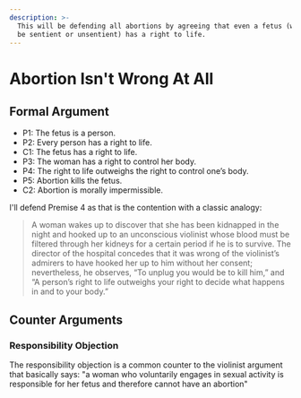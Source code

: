 ```yaml
---
description: >-
  This will be defending all abortions by agreeing that even a fetus (whether it
  be sentient or unsentient) has a right to life.
---
```


# Abortion Isn't Wrong At All

## Formal Argument

* P1: The fetus is a person.&#x20;
* P2: Every person has a right to life.&#x20;
* C1: The fetus has a right to life.&#x20;
* P3: The woman has a right to control her body.&#x20;
* P4: The right to life outweighs the right to control one’s body.&#x20;
* P5: Abortion kills the fetus.&#x20;
* C2: Abortion is morally impermissible.

I'll defend Premise 4 as that is the contention with a classic analogy:

> A woman wakes up to discover that she has been kidnapped in the night and hooked up to an unconscious violinist whose blood must be filtered through her kidneys for a certain period if he is to survive. The director of the hospital concedes that it was wrong of the violinist’s admirers to have hooked her up to him without her consent; nevertheless, he observes, “To unplug you would be to kill him,” and “A person’s right to life outweighs your right to decide what happens in and to your body.”

## Counter Arguments

### Responsibility Objection

The responsibility objection is a common counter to the violinist argument that basically says: "a woman who voluntarily engages in sexual activity is responsible for her fetus and therefore cannot have an abortion"
